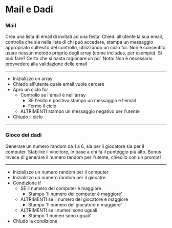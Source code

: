 # Mail e Dadi

### Mail

Crea una lista di email di invitati ad una festa.
Chiedi all’utente la sua email, controlla che sia nella lista di chi può accedere, stampa un messaggio appropriato sull’esito del controllo, utilizzando un ciclo for.
Non è consentito usare nessun metodo proprio degli array (come includes, per esempio).
Si può fare? Certo che si basta ragionare un po’.
Nota:
Non è necessario provvedere alla validazione delle email

---

- Inizializzo un array
- Chiedo all'utente quale email vuole cercare
- Apro un ciclo for
    - Controllo se l'email è nell'array
        - SE l'esito è positivo stampo un messaggio e l'email
        - Fermo il ciclo
    - ALTRIMENTI stampo un messaggio negativo per l'utente
- Chiudo il ciclo

---

### Gioco dei dadi

Generare un numero random da 1 a 6, sia per il giocatore sia per il computer.
Stabilire il vincitore, in base a chi fa il punteggio più alto.
Bonus
Invece di generare il numero random per l'utente, chiedilo con un prompt!

---

- Inizializzo un numero random per il computer
- Inizializzo un numero random per il giocatre
- Condizione if 
    - SE il numero del computer è maggiore
        - Stampo 'Il numero del computer è maggiore'
    - ALTRIMENTI se il numero del giocatore è maggiore
        - Stampo 'Il numero del giocatore è maggiore'
    - ALTRIMENTI se i numeri sono uguali 
        - Stampo 'I numeri sono uguali'
- Chiudo la condizione